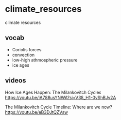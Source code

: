 # climate_resources
climate resources


## vocab
- Coriolis forces
- convection
- low-high athmospheric pressure
- ice ages

## videos


How Ice Ages Happen: The Milankovitch Cycles
https://youtu.be/iA788usYNWA?si=V38_H1-0vShBJv2A

The Milankovitch Cycle Timeline: Where are we now?  
https://youtu.be/eB3DJtQZVsw
